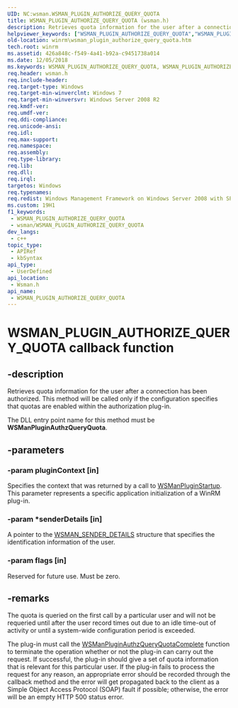 ```yaml
---
UID: NC:wsman.WSMAN_PLUGIN_AUTHORIZE_QUERY_QUOTA
title: WSMAN_PLUGIN_AUTHORIZE_QUERY_QUOTA (wsman.h)
description: Retrieves quota information for the user after a connection has been authorized.
helpviewer_keywords: ["WSMAN_PLUGIN_AUTHORIZE_QUERY_QUOTA","WSMAN_PLUGIN_AUTHORIZE_QUERY_QUOTA callback","WSMAN_PLUGIN_AUTHORIZE_QUERY_QUOTA callback function [Windows Remote Management]","winrm.wsman_plugin_authorize_query_quota","wsman/WSMAN_PLUGIN_AUTHORIZE_QUERY_QUOTA"]
old-location: winrm\wsman_plugin_authorize_query_quota.htm
tech.root: winrm
ms.assetid: 426a848c-f549-4a41-b92a-c9451738a014
ms.date: 12/05/2018
ms.keywords: WSMAN_PLUGIN_AUTHORIZE_QUERY_QUOTA, WSMAN_PLUGIN_AUTHORIZE_QUERY_QUOTA callback, WSMAN_PLUGIN_AUTHORIZE_QUERY_QUOTA callback function [Windows Remote Management], winrm.wsman_plugin_authorize_query_quota, wsman/WSMAN_PLUGIN_AUTHORIZE_QUERY_QUOTA
req.header: wsman.h
req.include-header: 
req.target-type: Windows
req.target-min-winverclnt: Windows 7
req.target-min-winversvr: Windows Server 2008 R2
req.kmdf-ver: 
req.umdf-ver: 
req.ddi-compliance: 
req.unicode-ansi: 
req.idl: 
req.max-support: 
req.namespace: 
req.assembly: 
req.type-library: 
req.lib: 
req.dll: 
req.irql: 
targetos: Windows
req.typenames: 
req.redist: Windows Management Framework on Windows Server 2008 with SP2, Windows Vista with SP1, and Windows Vista with SP2
ms.custom: 19H1
f1_keywords:
 - WSMAN_PLUGIN_AUTHORIZE_QUERY_QUOTA
 - wsman/WSMAN_PLUGIN_AUTHORIZE_QUERY_QUOTA
dev_langs:
 - c++
topic_type:
 - APIRef
 - kbSyntax
api_type:
 - UserDefined
api_location:
 - Wsman.h
api_name:
 - WSMAN_PLUGIN_AUTHORIZE_QUERY_QUOTA
---
```


# WSMAN_PLUGIN_AUTHORIZE_QUERY_QUOTA callback function


## -description

Retrieves quota information for the user after a connection has been authorized. This method will be called only if the configuration specifies that quotas are enabled within the authorization plug-in.

The DLL entry point name for this method must be <b>WSManPluginAuthzQueryQuota</b>.

## -parameters

### -param pluginContext [in]

Specifies the context that was returned by a call to <a href="https://docs.microsoft.com/windows/desktop/api/wsman/nc-wsman-wsman_plugin_startup">WSManPluginStartup</a>. This parameter represents a specific application initialization of a WinRM plug-in.

### -param *senderDetails [in]

A pointer  to the <a href="https://docs.microsoft.com/windows/desktop/api/wsman/ns-wsman-wsman_sender_details">WSMAN_SENDER_DETAILS</a> structure that specifies the identification information of the user.

### -param flags [in]

Reserved for future use. Must be zero.

## -remarks

The quota is queried on the first call by a particular user and will not be requeried until after the user record times out due to an idle time-out of activity or until a system-wide configuration period is exceeded.

The plug-in must call the <a href="https://docs.microsoft.com/windows/desktop/api/wsman/nf-wsman-wsmanpluginauthzqueryquotacomplete">WSManPluginAuthzQueryQuotaComplete</a> function to terminate the operation whether or not the plug-in can carry out the request. If successful, the plug-in should give a set of quota information that is relevant for this particular user. If the plug-in fails to process the request for any reason,  an appropriate error should be recorded through the callback method and the error will get propagated back to the client as a Simple Object Access Protocol (SOAP) fault if possible; otherwise, the error will be an empty HTTP 500 status error.

